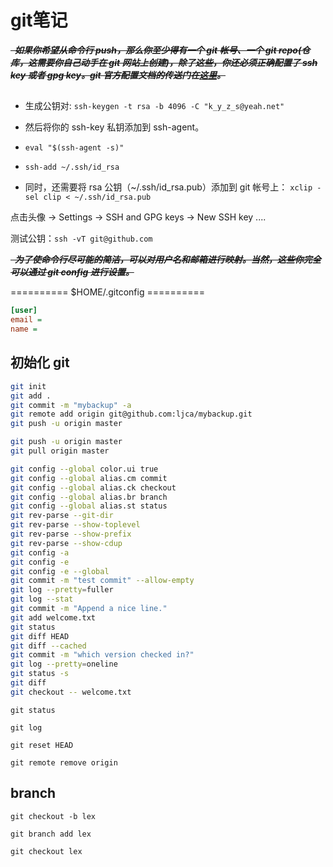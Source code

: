 #  git笔记

***~~&nbsp;&nbsp;如果你希望从命令行 push，那么你至少得有一个 git 帐号、一个 git repo(仓库，这需要你自己动手在 git 网站上创建)，除了这些，你还必须正确配置了 ssh key 或者 gpg key。git 官方配置文档的传送门在[这里][git&ssh]。~~***



## 

+ 生成公钥对: `ssh-keygen -t rsa -b 4096 -C "k_y_z_s@yeah.net"`

+ 然后将你的 ssh-key 私钥添加到 ssh-agent。

 + `eval "$(ssh-agent -s)"`
 + `ssh-add ~/.ssh/id_rsa`

+ 同时，还需要将 rsa 公钥（~/.ssh/id_rsa.pub）添加到 git 帐号上： `xclip -sel clip < ~/.ssh/id_rsa.pub`

点击头像 -> Settings -> SSH and GPG keys -> New SSH key ....

测试公钥：`ssh -vT git@github.com`


***~~&nbsp;&nbsp;为了使命令行尽可能的简洁，可以对用户名和邮箱进行映射。当然，这些你完全可以通过 git config 进行设置。~~***

========== $HOME/.gitconfig ========== 

```cfg
[user]
email = 
name = 
```

## 初始化 git

```bash
git init
git add . 
git commit -m "mybackup" -a
git remote add origin git@github.com:ljca/mybackup.git
git push -u origin master 
```
```Bash
git push -u origin master 
git pull origin master 
```


```Bash
git config --global color.ui true
git config --global alias.cm commit
git config --global alias.ck checkout
git config --global alias.br branch
git config --global alias.st status
git rev-parse --git-dir
git rev-parse --show-toplevel
git rev-parse --show-prefix
git rev-parse --show-cdup
git config -a
git config -e
git config -e --global
git commit -m "test commit" --allow-empty 
git log --pretty=fuller 
git log --stat 
git commit -m "Append a nice line."
git add welcome.txt 
git status 
git diff HEAD 
git diff --cached 
git commit -m "which version checked in?" 
git log --pretty=oneline 
git status -s
git diff
git checkout -- welcome.txt
```

`git status`

`git log`

`git reset HEAD`

`git remote remove origin`


## branch

`git checkout -b lex`

`git branch add lex`

`git checkout lex`

[git&ssh]: https://help.github.com/articles/connecting-to-github-with-ssh/

